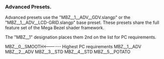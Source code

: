 ### **Advanced Presets.**

Advanced presets use the "MBZ__1__ADV__GDV.slangp" or the "MBZ__1__ADV__LCD-GRID.slangp" base preset. These presets share the full feature set of the Mega Bezel shader framework.

The "MBZ__1" designation places them 2nd on the list for PC requirements.

MBZ__0__SMOOTH<------ Highest PC requirements
MBZ__1__ADV
MBZ__2__ADV
MBZ__3__STD
MBZ__4__STD
MBZ__5__POTATO
